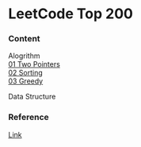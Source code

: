 # LeetCode Top 200


### Content
Alogrithm  
[01 Two Pointers](https://github.com/AuroraRW/Algorithm-Leetcode-Top200/tree/master/01-TwoPointers)  
[02 Sorting](https://github.com/AuroraRW/Algorithm-Leetcode-Top200/tree/master/02-Sorting)  
[03 Greedy](https://github.com/AuroraRW/Algorithm-Leetcode-Top200/tree/master/03-Greedy)  


Data Structure

### Reference
[Link](https://github.com/CyC2018/CS-Notes/blob/master/notes/Leetcode%20%E9%A2%98%E8%A7%A3%20-%20%E7%9B%AE%E5%BD%95.md)